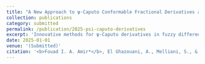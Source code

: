 ```yaml
---
title: "A New Approach to ψ-Caputo Conformable Fractional Derivatives and Nonlinear Fuzzy Differential Equations in Generalized Fuzzy Spaces"
collection: publications
category: submitted
permalink: /publication/2025-psi-caputo-derivatives
excerpt: 'Innovative methods for ψ-Caputo derivatives in fuzzy differential equations.'
date: 2025-01-01
venue: '(Submitted)'
citation: '<b>Fouad I. A. Amir*</b>, El Ghazouani, A., Melliani, S., & El Omari, M. (2025). &quot;A New Approach to ψ-Caputo Conformable Fractional Derivatives and Nonlinear Fuzzy Differential Equations in Generalized Fuzzy Spaces.&quot; (Submitted).'
---
```


